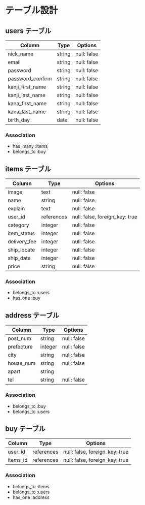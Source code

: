 # テーブル設計

## users テーブル

| Column            | Type    | Options     |
| ----------------- | ------- | ----------- |
| nick_name         | string  | null: false |
| email             | string  | null: false |
| password          | string  | null: false |
| password_confirm  | string  | null: false |
| kanji_first_name  | string  | null: false |
| kanji_last_name   | string  | null: false |
| kana_first_name   | string  | null: false |
| kana_last_name    | string  | null: false |
| birth_day         | date    | null: false |

### Association
- has_many :items
- belongs_to :buy

## items テーブル

| Column        | Type       | Options     |
| ------------- | ---------- | ----------- |
| image         | text       | null: false |
| name          | string     | null: false |
| explain       | text       | null: false |
| user_id       | references | null: false, foreign_key: true |
| category      | integer    | null: false |
| item_status   | integer    | null: false |
| delivery_fee  | integer    | null: false |
| ship_locate   | integer    | null: false |
| ship_date     | integer    | null: false |
| price         | string     | null: false |

### Association
- belongs_to :users
- has_one :buy

## address テーブル

| Column       | Type       | Options     |
| ------------ | ---------- | ----------- |
| post_num     | string     | null: false |
| prefecture   | integer    | null: false |
| city         | string     | null: false |
| house_num    | string     | null: false |
| apart        | string     |             |
| tel          | string     | null: false |

### Association

- belongs_to :buy
- belongs_to :users

## buy テーブル

| Column     | Type       | Options     |
| ---------- | ---------- | ----------- |
| user_id    | references | null: false, foreign_key: true |
| items_id   | references | null: false, foreign_key: true |

### Association

- belongs_to :items
- belongs_to :users
- has_one :address